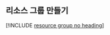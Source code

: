 ## <a name="create-a-resource-group"></a>리소스 그룹 만들기

[!INCLUDE [resource group no heading](app-service-web-create-resource-group-no-h-scus.md)]